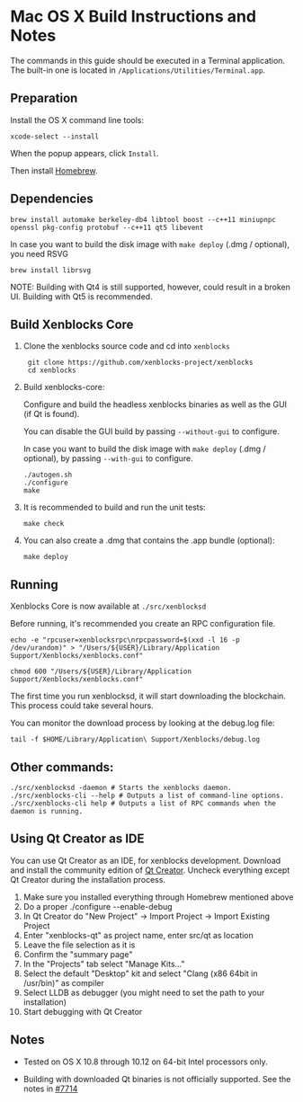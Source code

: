 Mac OS X Build Instructions and Notes
====================================
The commands in this guide should be executed in a Terminal application.
The built-in one is located in `/Applications/Utilities/Terminal.app`.

Preparation
-----------
Install the OS X command line tools:

`xcode-select --install`

When the popup appears, click `Install`.

Then install [Homebrew](http://brew.sh).

Dependencies
----------------------

    brew install automake berkeley-db4 libtool boost --c++11 miniupnpc openssl pkg-config protobuf --c++11 qt5 libevent

In case you want to build the disk image with `make deploy` (.dmg / optional), you need RSVG

    brew install librsvg

NOTE: Building with Qt4 is still supported, however, could result in a broken UI. Building with Qt5 is recommended.

Build Xenblocks Core
------------------------

1. Clone the xenblocks source code and cd into `xenblocks`

        git clone https://github.com/xenblocks-project/xenblocks
        cd xenblocks

2.  Build xenblocks-core:

    Configure and build the headless xenblocks binaries as well as the GUI (if Qt is found).

    You can disable the GUI build by passing `--without-gui` to configure.

    In case you want to build the disk image with `make deploy` (.dmg / optional), by passing `--with-gui` to configure.

        ./autogen.sh
        ./configure
        make

3.  It is recommended to build and run the unit tests:

        make check

4.  You can also create a .dmg that contains the .app bundle (optional):

        make deploy

Running
-------

Xenblocks Core is now available at `./src/xenblocksd`

Before running, it's recommended you create an RPC configuration file.

    echo -e "rpcuser=xenblocksrpc\nrpcpassword=$(xxd -l 16 -p /dev/urandom)" > "/Users/${USER}/Library/Application Support/Xenblocks/xenblocks.conf"

    chmod 600 "/Users/${USER}/Library/Application Support/Xenblocks/xenblocks.conf"

The first time you run xenblocksd, it will start downloading the blockchain. This process could take several hours.

You can monitor the download process by looking at the debug.log file:

    tail -f $HOME/Library/Application\ Support/Xenblocks/debug.log

Other commands:
-------

    ./src/xenblocksd -daemon # Starts the xenblocks daemon.
    ./src/xenblocks-cli --help # Outputs a list of command-line options.
    ./src/xenblocks-cli help # Outputs a list of RPC commands when the daemon is running.

Using Qt Creator as IDE
------------------------
You can use Qt Creator as an IDE, for xenblocks development.
Download and install the community edition of [Qt Creator](https://www.qt.io/download/).
Uncheck everything except Qt Creator during the installation process.

1. Make sure you installed everything through Homebrew mentioned above
2. Do a proper ./configure --enable-debug
3. In Qt Creator do "New Project" -> Import Project -> Import Existing Project
4. Enter "xenblocks-qt" as project name, enter src/qt as location
5. Leave the file selection as it is
6. Confirm the "summary page"
7. In the "Projects" tab select "Manage Kits..."
8. Select the default "Desktop" kit and select "Clang (x86 64bit in /usr/bin)" as compiler
9. Select LLDB as debugger (you might need to set the path to your installation)
10. Start debugging with Qt Creator

Notes
-----

* Tested on OS X 10.8 through 10.12 on 64-bit Intel processors only.

* Building with downloaded Qt binaries is not officially supported. See the notes in [#7714](https://github.com/bitcoin/bitcoin/issues/7714)
